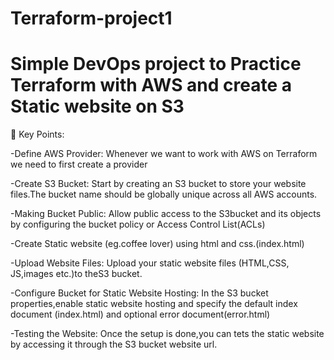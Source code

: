 # Terraform-project1
# Simple DevOps project to Practice Terraform with AWS and create a Static website on S3
📝 Key Points:

-Define AWS Provider: Whenever we want to work with AWS on Terraform we need to first create a provider

-Create S3 Bucket: Start by creating an S3 bucket to store  your website files.The bucket name should be globally unique across all AWS accounts.

-Making Bucket Public: Allow public access to the S3bucket and its objects  by configuring the bucket policy or Access Control List(ACLs)

-Create Static website (eg.coffee lover) using html and css.(index.html)

-Upload Website Files: Upload your static website files (HTML,CSS, JS,images etc.)to theS3 bucket.

-Configure Bucket for Static Website Hosting: In the S3 bucket properties,enable static website hosting and specify the default index document (index.html) and optional error document(error.html)

-Testing the Website: Once the setup is done,you can tets the static website by accessing it through the S3 bucket website url.
